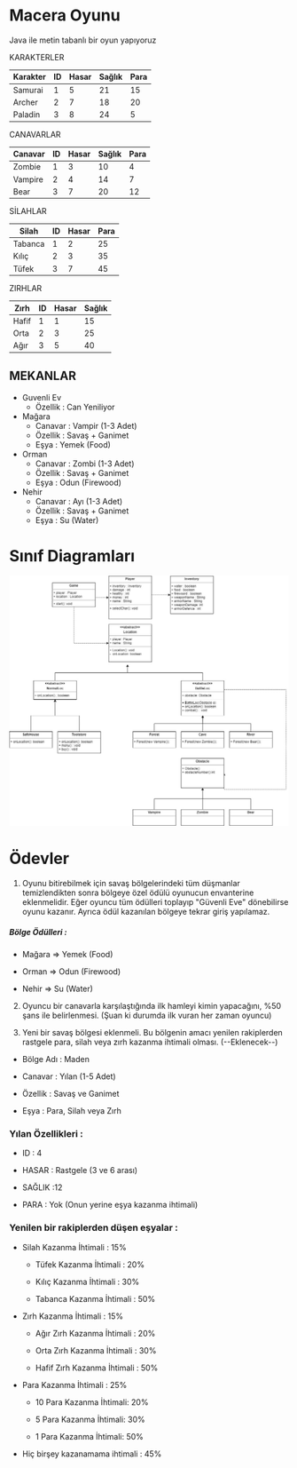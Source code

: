 # Macera Oyunu

Java ile metin tabanlı bir oyun yapıyoruz

KARAKTERLER

| Karakter | ID  | Hasar | Sağlık | Para |
|----------|-----|-------|--------|------|
| Samurai  | 1   | 5     | 21     | 15   |
| Archer   | 2   | 7     | 18     | 20   |
| Paladin  | 3   | 8     | 24     | 5    |

CANAVARLAR

| Canavar | ID  | Hasar | Sağlık | Para |
|---------|-----|-------|--------|------|
| Zombie  | 1   | 3     | 10     | 4    |
| Vampire | 2   | 4     | 14     | 7    |
| Bear    | 3   | 7     | 20     | 12   |

SİLAHLAR

| Silah   | ID  | Hasar | Para |
|---------|-----|-------|------|
| Tabanca | 1   | 2     | 25   |
| Kılıç   | 2   | 3     | 35   |
| Tüfek   | 3   | 7     | 45   |

ZIRHLAR

| Zırh  | ID  | Hasar | Sağlık |
|-------|-----|-------|--------|
| Hafif | 1   | 1     | 15     |
| Orta  | 2   | 3     | 25     |
| Ağır  | 3   | 5     | 40     |

## MEKANLAR

- Guvenli Ev
    - Özellik : Can Yeniliyor
- Mağara
    - Canavar : Vampir (1-3 Adet)
    - Özellik : Savaş + Ganimet
    - Eşya : Yemek (Food)
- Orman
    - Canavar : Zombi (1-3 Adet)
    - Özellik : Savaş + Ganimet
    - Eşya : Odun (Firewood)
- Nehir
    - Canavar : Ayı (1-3 Adet)
    - Özellik : Savaş + Ganimet
    - Eşya : Su (Water)

# Sınıf Diagramları

![class-diagram](class-diagram.jpg)

# Ödevler

1. Oyunu bitirebilmek için savaş bölgelerindeki tüm düşmanlar temizlendikten sonra bölgeye özel ödülü oyunucun
   envanterine eklenmelidir. Eğer oyuncu tüm ödülleri toplayıp "Güvenli Eve" dönebilirse oyunu kazanır. Ayrıca ödül
   kazanılan bölgeye tekrar giriş yapılamaz.

##### Bölge Ödülleri :

- Mağara => Yemek (Food)

- Orman => Odun (Firewood)

- Nehir => Su (Water)

2. Oyuncu bir canavarla karşılaştığında ilk hamleyi kimin yapacağını, %50 şans ile belirlenmesi. (Şuan ki durumda ilk
   vuran her zaman oyuncu)

3. Yeni bir savaş bölgesi eklenmeli. Bu bölgenin amacı yenilen rakiplerden rastgele para, silah veya zırh kazanma
   ihtimali olması. (--Eklenecek--)

- Bölge Adı : Maden

- Canavar : Yılan (1-5 Adet)

- Özellik : Savaş ve Ganimet

- Eşya : Para, Silah veya Zırh

### Yılan Özellikleri :

- ID : 4

- HASAR : Rastgele (3 ve 6 arası)

- SAĞLIK :12

- PARA : Yok (Onun yerine eşya kazanma ihtimali)

### Yenilen bir rakiplerden düşen eşyalar :

- Silah Kazanma İhtimali : 15%

    - Tüfek Kazanma İhtimali : 20%

    - Kılıç Kazanma İhtimali : 30%

    - Tabanca Kazanma İhtimali : 50%

- Zırh Kazanma İhtimali : 15%

    - Ağır Zırh Kazanma İhtimali : 20%

    - Orta Zırh Kazanma İhtimali : 30%

    - Hafif Zırh Kazanma İhtimali : 50%

- Para Kazanma İhtimali : 25%

    - 10 Para Kazanma İhtimali: 20%

    - 5 Para Kazanma İhtimali: 30%

    - 1 Para Kazanma İhtimali: 50%

- Hiç birşey kazanamama ihtimali : 45%  